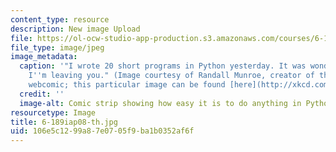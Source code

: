 ```yaml
---
content_type: resource
description: New image Upload
file: https://ol-ocw-studio-app-production.s3.amazonaws.com/courses/6-189-a-gentle-introduction-to-programming-using-python-january-iap-2008/106e5c1299a87e0705f9ba1b0352af6f_6-189iap08-th.jpg
file_type: image/jpeg
image_metadata:
  caption: '"I wrote 20 short programs in Python yesterday. It was wonderful. Perl,
    I''m leaving you." (Image courtesy of Randall Munroe, creator of the [xkcd](http://xkcd.com/)
    webcomic; this particular image can be found [here](http://xkcd.com/353/).)'
  credit: ''
  image-alt: Comic strip showing how easy it is to do anything in Python, even fly.
resourcetype: Image
title: 6-189iap08-th.jpg
uid: 106e5c12-99a8-7e07-05f9-ba1b0352af6f
---
```

